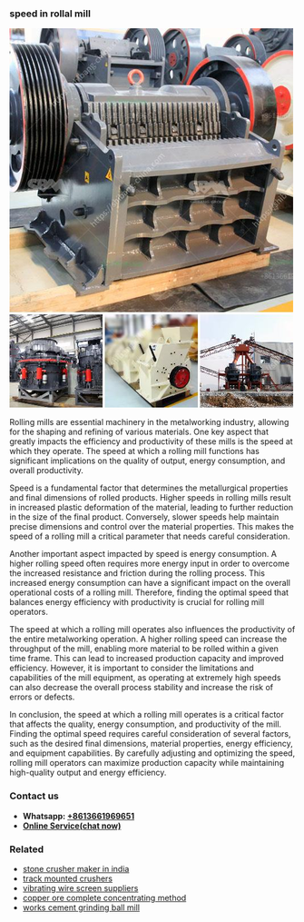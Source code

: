 <h3>speed in rollal mill</h3><img src='1708663656.jpg' alt=''><p>Rolling mills are essential machinery in the metalworking industry, allowing for the shaping and refining of various materials. One key aspect that greatly impacts the efficiency and productivity of these mills is the speed at which they operate. The speed at which a rolling mill functions has significant implications on the quality of output, energy consumption, and overall productivity.</p><p>Speed is a fundamental factor that determines the metallurgical properties and final dimensions of rolled products. Higher speeds in rolling mills result in increased plastic deformation of the material, leading to further reduction in the size of the final product. Conversely, slower speeds help maintain precise dimensions and control over the material properties. This makes the speed of a rolling mill a critical parameter that needs careful consideration.</p><p>Another important aspect impacted by speed is energy consumption. A higher rolling speed often requires more energy input in order to overcome the increased resistance and friction during the rolling process. This increased energy consumption can have a significant impact on the overall operational costs of a rolling mill. Therefore, finding the optimal speed that balances energy efficiency with productivity is crucial for rolling mill operators.</p><p>The speed at which a rolling mill operates also influences the productivity of the entire metalworking operation. A higher rolling speed can increase the throughput of the mill, enabling more material to be rolled within a given time frame. This can lead to increased production capacity and improved efficiency. However, it is important to consider the limitations and capabilities of the mill equipment, as operating at extremely high speeds can also decrease the overall process stability and increase the risk of errors or defects.</p><p>In conclusion, the speed at which a rolling mill operates is a critical factor that affects the quality, energy consumption, and productivity of the mill. Finding the optimal speed requires careful consideration of several factors, such as the desired final dimensions, material properties, energy efficiency, and equipment capabilities. By carefully adjusting and optimizing the speed, rolling mill operators can maximize production capacity while maintaining high-quality output and energy efficiency.</p><h3>Contact us</h3><ul><li><strong>Whatsapp:&nbsp;<a href="https://wa.me/8613661969651">+8613661969651</a></strong></li><li><a href="https://swt.shibang-china.com/?git&amp;zhl&amp;speed in rollal mill"><strong>Online Service(chat now)</strong></a></li></ul><h3>Related</h3><ul><li><a href='stone crusher maker in india.md'>stone crusher maker in india</a></li><li><a href='track mounted crushers.md'>track mounted crushers</a></li><li><a href='vibrating wire screen suppliers.md'>vibrating wire screen suppliers</a></li><li><a href='copper ore complete concentrating method.md'>copper ore complete concentrating method</a></li><li><a href='works cement grinding ball mill.md'>works cement grinding ball mill</a></li></ul>